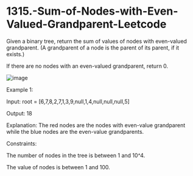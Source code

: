 # 1315.-Sum-of-Nodes-with-Even-Valued-Grandparent-Leetcode

Given a binary tree, return the sum of values of nodes with even-valued grandparent.  (A grandparent of a node is the parent of its parent, if it exists.)

If there are no nodes with an even-valued grandparent, return 0.

 ![image](https://user-images.githubusercontent.com/63790684/123738466-76018c00-d8c2-11eb-97a3-efa5f405cccd.png)


Example 1:



Input: root = [6,7,8,2,7,1,3,9,null,1,4,null,null,null,5]


Output: 18


Explanation: The red nodes are the nodes with even-value grandparent while the blue nodes are the even-value grandparents.

 

Constraints:


The number of nodes in the tree is between 1 and 10^4.


The value of nodes is between 1 and 100.
